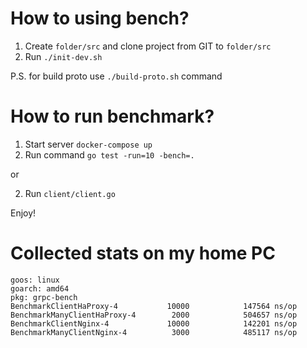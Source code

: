 How to using bench?
===================
1. Create `folder/src` and clone project from GIT to `folder/src`
2. Run `./init-dev.sh`

P.S. for build proto use `./build-proto.sh` command

How to run benchmark?
=====================
1. Start server `docker-compose up`
2. Run command `go test -run=10 -bench=.`

or

2. Run `client/client.go`

Enjoy!   

Collected stats on my home PC
=============================
```
goos: linux
goarch: amd64
pkg: grpc-bench
BenchmarkClientHaProxy-4           10000            147564 ns/op
BenchmarkManyClientHaProxy-4        2000            504657 ns/op
BenchmarkClientNginx-4             10000            142201 ns/op
BenchmarkManyClientNginx-4          3000            485117 ns/op
```